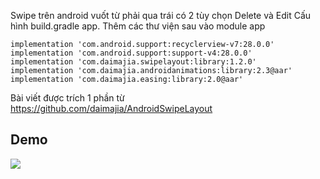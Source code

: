 
Swipe trên android vuốt từ phải qua trái có 2 tùy chọn Delete và Edit
Cấu hình build.gradle app. Thêm các thư viện sau vào module app

	implementation 'com.android.support:recyclerview-v7:28.0.0'
    implementation 'com.android.support:support-v4:28.0.0' 
    implementation 'com.daimajia.swipelayout:library:1.2.0'
    implementation 'com.daimajia.androidanimations:library:2.3@aar'
    implementation 'com.daimajia.easing:library:2.0@aar'

Bài viết được trích 1 phần từ https://github.com/daimajia/AndroidSwipeLayout

<h2><b>Demo</b></h2>

<img src="https://user-images.githubusercontent.com/48413548/69267566-057f8d00-0c00-11ea-9df4-9fcd6f7ff0a6.png">
